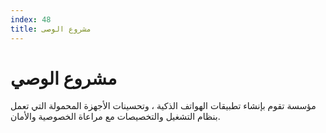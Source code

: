 ```yaml
---
index: 48
title: مشروع الوصى
---
```

# مشروع الوصي

مؤسسة تقوم بإنشاء تطبيقات الهواتف الذكية ، وتحسينات الأجهزة المحمولة التي تعمل بنظام التشغيل والتخصيصات مع مراعاة الخصوصية والأمان.